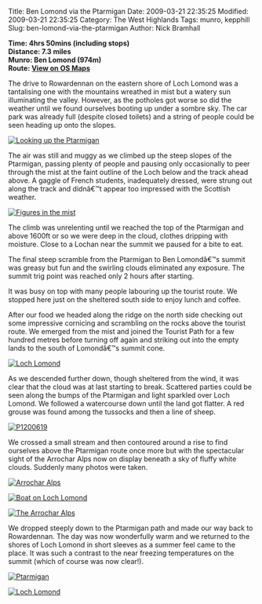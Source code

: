 Title: Ben Lomond via the Ptarmigan
Date: 2009-03-21 22:35:25
Modified: 2009-03-21 22:35:25
Category: The West Highlands
Tags: munro, kepphill
Slug: ben-lomond-via-the-ptarmigan
Author: Nick Bramhall

**Time: 4hrs 50mins (including stops)  
Distance: 7.3 miles  
Munro: Ben Lomond (974m)  
Route: [View on OS Maps](https://www.invertedworld.co.uk/hillwalking/trip/303)**



The drive to Rowardennan on the eastern shore of Loch Lomond was a tantalising one with the mountains wreathed in mist but a watery sun illuminating the valley. However, as the potholes got worse so did the weather until we found ourselves booting up under a sombre sky. The car park was already full (despite closed toilets) and a string of people could be seen heading up onto the slopes.

<!--more-->

[![Looking up the Ptarmigan](http://farm4.static.flickr.com/3451/3379656747_699aae656b_b.jpg)](http://www.flickr.com/photos/53725815@N00/3379656747)



The air was still and muggy as we climbed up the steep slopes of the Ptarmigan, passing plenty of people and pausing only occasionally to peer through the mist at the faint outline of the Loch below and the track ahead above. A gaggle of French students, inadequately dressed, were strung out along the track and didnâ€™t appear too impressed with the Scottish weather.



[![Figures in the mist](http://farm4.static.flickr.com/3458/3380493374_ca90609e56_b.jpg)](http://www.flickr.com/photos/53725815@N00/3380493374)



The climb was unrelenting until we reached the top of the Ptarmigan and above 1600ft or so we were deep in the cloud, clothes dripping with moisture. Close to a Lochan near the summit we paused for a bite to eat.



The final steep scramble from the Ptarmigan to Ben Lomondâ€™s summit was greasy but fun and the swirling clouds eliminated any exposure. The summit trig point was reached only 2 hours after starting.



It was busy on top with many people labouring up the tourist route. We stopped here just on the sheltered south side to enjoy lunch and coffee.



After our food we headed along the ridge on the north side checking out some impressive cornicing and scrambling on the rocks above the tourist route. We emerged from the mist and joined the Tourist Path for a few hundred metres before turning off again and striking out into the empty lands to the south of Lomondâ€™s summit cone.



[![Loch Lomond](http://farm4.static.flickr.com/3580/3380502932_82c41e64d3_b.jpg)](http://www.flickr.com/photos/53725815@N00/3380502932)



As we descended further down, though sheltered from the wind, it was clear that the cloud was at last starting to break. Scattered parties could be seen along the bumps of the Ptarmigan and light sparkled over Loch Lomond. We followed a watercourse down until the land got flatter. A red grouse was found among the tussocks and then a line of sheep.



[![P1200619](http://farm4.static.flickr.com/3593/3376303917_fde04f116b_b.jpg)](http://www.flickr.com/photos/53725815@N00/3376303917) 



We crossed a small stream and then contoured around a rise to find ourselves above the Ptarmigan route once more but with the spectacular sight of the Arrochar Alps now on display beneath a sky of fluffy white clouds. Suddenly many photos were taken.



[![Arrochar Alps](http://farm4.static.flickr.com/3604/3379783795_52e2d0f27d_b.jpg)](http://www.flickr.com/photos/53725815@N00/3379783795)



[![Boat on Loch Lomond](http://farm4.static.flickr.com/3542/3380621382_44e18eae81_b.jpg)](http://www.flickr.com/photos/53725815@N00/3380621382)



[![The Arrochar Alps](http://farm4.static.flickr.com/3585/3379926139_9c7c2d2c99_b.jpg)](http://www.flickr.com/photos/53725815@N00/3379926139)



We dropped steeply down to the Ptarmigan path and made our way back to Rowardennan. The day was now wonderfully warm and we returned to the shores of Loch Lomond in short sleeves as a summer feel came to the place. It was such a contrast to the near freezing temperatures on the summit (which of course was now clear!).



[![Ptarmigan](http://farm4.static.flickr.com/3460/3379779829_bd8b4aac7e_b.jpg)](http://www.flickr.com/photos/53725815@N00/3379779829)



[![Loch Lomond](http://farm4.static.flickr.com/3608/3380656470_ef0d59f879_b.jpg)](http://www.flickr.com/photos/53725815@N00/3380656470)
